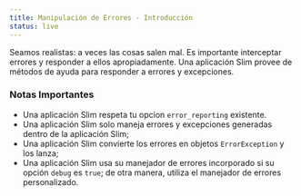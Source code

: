 ```yaml
---
title: Manipulación de Errores - Introducción
status: live
---
```


Seamos realistas: a veces las cosas salen mal. Es importante interceptar errores y responder a ellos 
apropiadamente. Una aplicación Slim provee de métodos de ayuda para responder a errores y excepciones.

### Notas Importantes

* Una aplicación Slim respeta tu opcion `error_reporting` existente.
* Una aplicación Slim solo maneja errores y excepciones generadas dentro de la aplicación Slim;
* Una aplicación Slim convierte los errores en objetos `ErrorException` y los lanza;
* Una aplicación Slim usa su manejador de errores incorporado si su opción `debug` es `true`; de otra manera, 
utiliza el manejador de errores personalizado.
